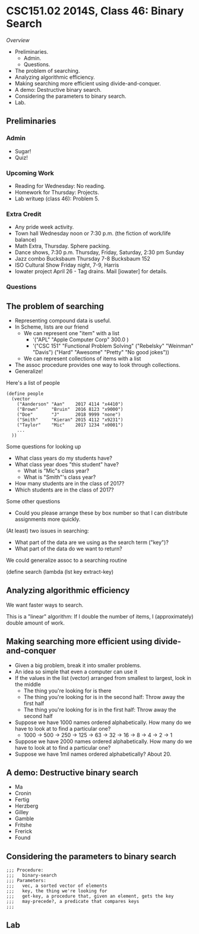 CSC151.02 2014S, Class 46: Binary Search
========================================

_Overview_

* Preliminaries.
    * Admin.
    * Questions.
* The problem of searching.
* Analyzing algorithmic efficiency.
* Making searching more efficient using divide-and-conquer.
* A demo: Destructive binary search.
* Considering the parameters to binary search.
* Lab.

Preliminaries
-------------

### Admin

* Sugar!
* Quiz!

### Upcoming Work

* Reading for Wednesday: No reading.
* Homework for Thursday: Projects.
* Lab writuep (class 46): Problem 5.

### Extra Credit

* Any pride week activity.
* Town hall Wednesday noon or 7:30 p.m. (the fiction of work/life balance)
* Math Extra, Thursday.  Sphere packing.
* Dance shows, 7:30 p.m. Thursday, Friday, Saturday, 2:30 pm Sunday
* Jazz combo Bucksbaum Thursday 7-8 Bucksbaum 152
* ISO Cultural Show Friday night, 7-9, Harris
* Iowater project April 26 - Tag drains.  Mail [iowater] for details.

### Questions

The problem of searching
------------------------

* Representing compound data is useful.
* In Scheme, lists are our friend
    * We can represent one "item" with a list 
        * '("APL" "Apple Computer Corp" 300.0 )
        * '("CSC 151" "Functional Problem Solving" ("Rebelsky" "Weinman" "Davis") ("Hard" "Awesome" "Pretty" "No good jokes"))
    * We can represent collections of items with a list
* The assoc procedure provides one way to look through collections.
* Generalize!

Here's a list of people

    (define people
      (vector 
        ("Aanderson" "Aan"    2017 4114 "x4410")
        ("Brown"     "Bruin"  2016 8123 "x9000")
        ("Doe"       "J"      2018 9999 "none")
        ("Smith"     "Kieran" 2015 4112 "x9231")
        ("Taylor"    "Mic"    2017 1234 "x0001")
        ...
      ))

Some questions for looking up

* What class years do my students have?
* What class year does "this student" have?
    * What is "Mic"s class year?
    * What is "Smith"'s class year?
* How many students are in the class of 2017?
* Which students are in the class of 2017?

Some other questions

* Could you please arrange these by box number so that I can distribute
  assignments more quickly.

(At least) two issues in searching:

* What part of the data are we using as the search term ("key")?
* What part of the data do we want to return?

We could generalize assoc to a searching routine

   (define search
     (lambda (lst key extract-key)

Analyzing algorithmic efficiency
--------------------------------

We want faster ways to search.

This is a "linear" algorithm: If I double the number of items, I (approximately)
double amount of work.

Making searching more efficient using divide-and-conquer
--------------------------------------------------------

* Given a big problem, break it into smaller problems.
* An idea so simple that even a computer can use it
* If the values in the list (vector) arranged from smallest to largest,
  look in the middle
    * The thing you're looking for is there
    * The thing you're looking for is in the second half: Throw away the
      first half
    * The thing you're looking for is in the first half: Throw away the
      second half
* Suppose we have 1000 names ordered alphabetically.  How many do we have to 
  look at to find a particular one?
  * 1000 -> 500 -> 250 -> 125 -> 63 -> 32 -> 16 -> 8 -> 4 -> 2 -> 1
* Suppose we have 2000 names ordered alphabetically.  How many do we have to 
  look at to find a particular one?
* Suppose we have 1mil names ordered alphabetically?  About 20.

A demo: Destructive binary search
---------------------------------

* Ma
* Cronin
* Fertig
* Herzberg
* Gilley
* Gamble
* Fritshe
* Frerick
* Found

Considering the parameters to binary search
-------------------------------------------

    ;;; Procedure:
    ;;;   binary-search
    ;;; Parameters:
    ;;;   vec, a sorted vector of elements
    ;;;   key, the thing we're looking for
    ;;;   get-key, a procedure that, given an element, gets the key
    ;;;   may-precede?, a predicate that compares keys
    ;;;

Lab
---
